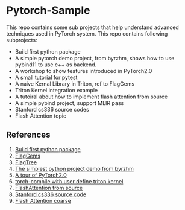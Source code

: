 # Pytorch-Sample
This repo contains some sub projects that help understand advanced techniques used in PyTorch system. This repo contains following subprojects:
* Build first python package
* A simple pytorch demo project, from byrzhm, shows how to use pybind11 to use c++ as backend.
* A workshop to show features introduced in PyTorch2.0
* A small tutorial for pytest
* A naive Kernal Library in Triton, ref to FlagGems
* Triton Kernel integration example
* A tutoiral about how to implement flash attention from source
* A simple pybind project, support MLIR pass
* Stanford cs336 source codes
* Flash Attention topic

## References
1. [Build first python package](https://medium.com/@ebimsv/building-python-packages-07fbfbb959a9)
2. [FlagGems](https://github.com/FlagOpen/FlagGems)
3. [FlagTree](https://github.com/FlagTree/flagtree)
4. [The simplest python project demo from byrzhm](https://github.com/byrzhm/cuda-examples)
5. [A tour of PyTorch2.0](https://shashankprasanna.com/workshops/a-tour-of-pytorch2/)
6. [torch-compile with user define triton kernel](https://colab.research.google.com/github/pytorch/tutorials/blob/gh-pages/_downloads/f827f181506a79226f4ffbcf7c9a5a50/torch_compile_user_defined_triton_kernel_tutorial.ipynb#scrollTo=TPb8ir5Vjt2M)
7. [FlashAttention from source](https://www.bilibili.com/video/BV1FM9XYoEQ5/?spm_id_from=333.788.videopod.episodes&vd_source=7cc24e214309f4db17f1dda017fc6683&p=2)
8. [Stanford cs336 source code](https://github.com/stanford-cs336/spring2025-lectures/tree/main)
9. [Flash Attention coarse](https://www.youtube.com/watch?v=zy8ChVd_oTM&t=10553s)
